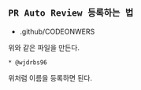 ## `PR Auto Review 등록하는 법`

- .github/CODEONWERS

위와 같은 파일을 만든다.

```
* @wjdrbs96
```

위처럼 이름을 등록하면 된다.